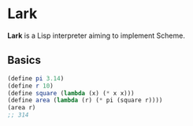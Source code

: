 # Lark

**Lark** is a Lisp interpreter aiming to implement Scheme.

## Basics

``` scheme
(define pi 3.14)
(define r 10)
(define square (lambda (x) (* x x)))
(define area (lambda (r) (* pi (square r))))
(area r)
;; 314
```

